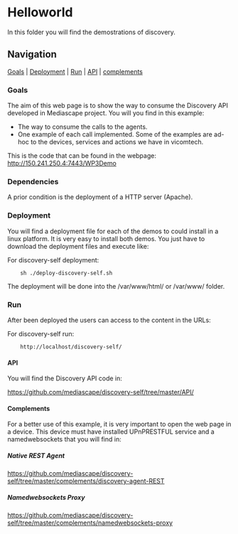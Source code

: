 # Helloworld #

In this folder you will find the demostrations of discovery.

## Navigation
[Goals][] | [Deployment][] | [Run][] | [API][] | [complements][]

### Goals

The aim of this web page is to show the way to consume the Discovery API developed in Mediascape project. You will you find in this example:

- The way to consume the calls to the agents.
- One example of each call implemented. Some of the examples are ad-hoc to the devices, services and actions we have in vicomtech.

This is the code that can be found in the webpage: http://150.241.250.4:7443/WP3Demo

### Dependencies

A prior condition is the deployment of a HTTP server (Apache).

### Deployment

You will find a deployment file for each of the demos to could install in a linux platform. It is very easy to install both demos. You just have to download the deployment files and execute like: 

For discovery-self deployment:
```
    sh ./deploy-discovery-self.sh
```

The deployment will be done into the /var/www/html/ or /var/www/ folder.

### Run

After been deployed the users can access to the content in the URLs:
 
 For discovery-self run:
```
    http://localhost/discovery-self/
```


#### API

You will find the Discovery API code in:

https://github.com/mediascape/discovery-self/tree/master/API/
        
#### Complements

For a better use of this example, it is very important to open the web page in a device. This device must have installed UPnPRESTFUL service and a namedwebsockets that you will find in:

##### Native REST Agent

https://github.com/mediascape/discovery-self/tree/master/complements/discovery-agent-REST

##### Namedwebsockets Proxy

https://github.com/mediascape/discovery-self/tree/master/complements/namedwebsockets-proxy


[Top]: #navigation
[Goals]: #goals
[Deployment]: #deployment
[Run]: #run
[API]: #api
[complements]: #complements
